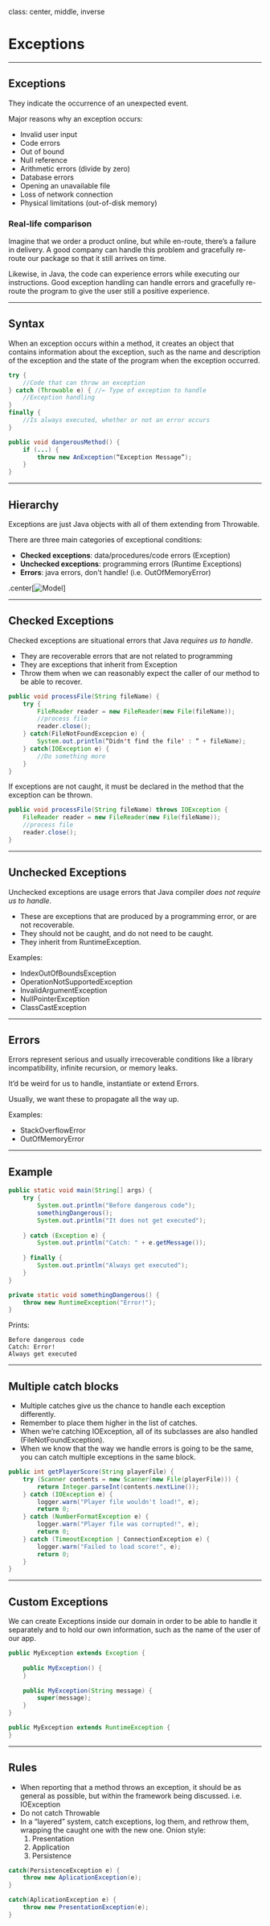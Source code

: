 class: center, middle, inverse

# Exceptions

---

## Exceptions

They indicate the occurrence of an unexpected event.

Major reasons why an exception occurs:
- Invalid user input 
- Code errors 
- Out of bound 
- Null reference 
- Arithmetic errors (divide by zero)
- Database errors
- Opening an unavailable file
- Loss of network connection
- Physical limitations (out-of-disk memory)


### Real-life comparison
Imagine that we order a product online, but while en-route, there’s a failure in delivery. A good company can handle this problem and gracefully re-route our package so that it still arrives on time.

Likewise, in Java, the code can experience errors while executing our instructions. Good exception handling can handle errors and gracefully re-route the program to give the user still a positive experience.

---

## Syntax

When an exception occurs within a method, it creates an object that contains 
information about the exception, such as the name and description of the 
exception and the state of the program when the exception occurred.

```java
try {
    //Code that can throw an exception
} catch (Throwable e) { //← Type of exception to handle
    //Exception handling
}
finally {
    //Is always executed, whether or not an error occurs
}
```

```java
public void dangerousMethod() {
    if (...) {
        throw new AnException(“Exception Message”);
    }
}
```

---

## Hierarchy

Exceptions are just Java objects with all of them extending from Throwable.

There are three main categories of exceptional conditions:

- **Checked exceptions**: data/procedures/code errors (Exception)
- **Unchecked exceptions**: programming errors (Runtime Exceptions) 
- **Errors**: java errors, don't handle! (i.e. OutOfMemoryError)

.center[![Model]({{site.baseurl}}/classes/exceptions/exception-hierarchy.png)]

---

## Checked Exceptions

Checked exceptions are situational errors that Java _requires us to handle_. 

- They are recoverable errors that are not related to programming
- They are exceptions that inherit from Exception
- Throw them when we can reasonably expect the caller of our method to be able to recover.

```java
public void processFile(String fileName) {
    try {
        FileReader reader = new FileReader(new File(fileName));
        //process file
        reader.close();
    } catch(FileNotFoundExcepcion e) {
        System.out.println(“Didn't find the file' : “ + fileName);
    } catch(IOException e) {
        //Do something more
    }
}
```
If exceptions are not caught, it must be declared in the method that the exception can be thrown.
```java
public void processFile(String fileName) throws IOException {
    FileReader reader = new FileReader(new File(fileName));
    //process file
    reader.close();
}
```

---

## Unchecked Exceptions
Unchecked exceptions are usage errors that Java compiler _does not require us to handle_.

- These are exceptions that are produced by a programming error, or are not recoverable. 
- They should not be caught, and do not need to be caught. 
- They inherit from RuntimeException.

Examples:
- IndexOutOfBoundsException
- OperationNotSupportedException  
- InvalidArgumentException
- NullPointerException
- ClassCastException

---

## Errors

Errors represent serious and usually irrecoverable conditions like a library incompatibility, infinite recursion, or memory leaks.

It’d be weird for us to handle, instantiate or extend Errors. 

Usually, we want these to propagate all the way up.

Examples:
- StackOverflowError
- OutOfMemoryError

---

## Example

```java
public static void main(String[] args) {
    try {
        System.out.println("Before dangerous code");
        somethingDangerous();
        System.out.println("It does not get executed");
        
    } catch (Exception e) {
        System.out.println("Catch: " + e.getMessage());
        
    } finally {
        System.out.println("Always get executed");
    }
}

private static void somethingDangerous() {
    throw new RuntimeException("Error!");
}
```

Prints:
```
Before dangerous code
Catch: Error!
Always get executed
```

---

## Multiple catch blocks

- Multiple catches give us the chance to handle each exception differently.
- Remember to place them higher in the list of catches.
- When we’re catching IOException, all of its subclasses are also handled (FileNotFoundException).
- When we know that the way we handle errors is going to be the same, 
  you can catch multiple exceptions in the same block.

```java
public int getPlayerScore(String playerFile) {
    try (Scanner contents = new Scanner(new File(playerFile))) {
        return Integer.parseInt(contents.nextLine());
    } catch (IOException e) {
        logger.warn("Player file wouldn't load!", e);
        return 0;
    } catch (NumberFormatException e) {
        logger.warn("Player file was corrupted!", e);
        return 0;
    } catch (TimeoutException | ConnectionException e) {
        logger.warn("Failed to load score!", e);
        return 0;
    }
}
```

---

## Custom Exceptions

We can create Exceptions inside our domain in order to be able to handle it separately and to hold our own information, such as the name of the user of our app. 

```java
public MyException extends Exception {
    
    public MyException() {
    }
    
    public MyException(String message) {
        super(message);
    }
}
```

```java
public MyException extends RuntimeException {
}
```

---

## Rules

- When reporting that a method throws an exception, it should be as general as possible, but within the framework being discussed. 
  i.e. IOException
- Do not catch Throwable 
- In a “layered” system, catch exceptions, log them, and rethrow them, wrapping the caught one with the new one. Onion style:
  1. Presentation 
  2. Application 
  3. Persistence


```java
catch(PersistenceException e) {
    throw new AplicationException(e);
}
```

```java
catch(AplicationException e) {
    throw new PresentationException(e);
}
```

